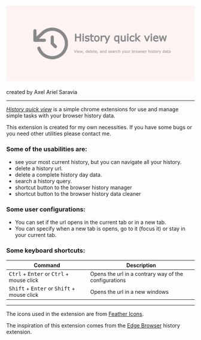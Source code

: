 ### ![History Quick View](./media/promotion/marquee.png)
created by Axel Ariel Saravia

---

[*History quick view*](https://chrome.google.com/webstore/detail/history-quick-view/ednfjcijimijfccmlfbeejidmbekdmic?hl=en) is a simple chrome extensions for use and manage simple tasks with your browser history data.

This extension is created for my own necessities. If you have some bugs or you need other utilities please contact me.


### Some of the usabilities are: 
- see your most current history, but you can navigate all your history.
- delete a history url.
- delete a complete history day data.
- search a history query.
- shortcut button to the browser history manager
- shortcut button to the browser history data cleaner

### Some user configurations:
- You can set if the url opens in the current tab or in a new tab.
- You can specify when a new tab is opens, go to it (focus it) or stay in your current tab.

### Some keyboard shortcuts:

| Command | Description |
| --- | ---|
| <kbd>Ctrl</kbd> + <kbd>Enter</kbd> or <kbd>Ctrl</kbd> + mouse click| Opens the url in a contrary way of the configurations
| <kbd>Shift</kbd> + <kbd>Enter</kbd> or <kbd>Shift</kbd> + mouse click| Opens the url in a new windows |

---

The icons used in the extension are from [Feather Icons](https://feathericons.com/).

The inspiration of this extension comes from the [Edge Browser](https://www.microsoft.com/en-us/edge) history extension.
